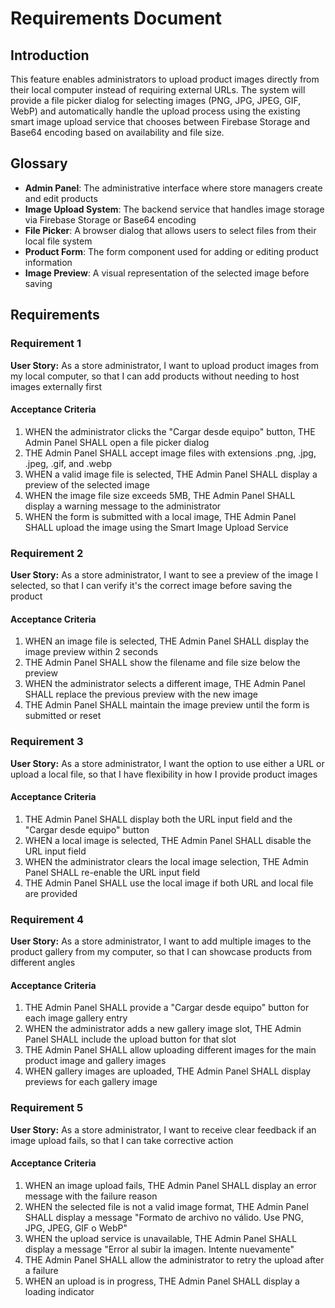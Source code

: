 # Requirements Document

## Introduction

This feature enables administrators to upload product images directly from their local computer instead of requiring external URLs. The system will provide a file picker dialog for selecting images (PNG, JPG, JPEG, GIF, WebP) and automatically handle the upload process using the existing smart image upload service that chooses between Firebase Storage and Base64 encoding based on availability and file size.

## Glossary

- **Admin Panel**: The administrative interface where store managers create and edit products
- **Image Upload System**: The backend service that handles image storage via Firebase Storage or Base64 encoding
- **File Picker**: A browser dialog that allows users to select files from their local file system
- **Product Form**: The form component used for adding or editing product information
- **Image Preview**: A visual representation of the selected image before saving

## Requirements

### Requirement 1

**User Story:** As a store administrator, I want to upload product images from my local computer, so that I can add products without needing to host images externally first

#### Acceptance Criteria

1. WHEN the administrator clicks the "Cargar desde equipo" button, THE Admin Panel SHALL open a file picker dialog
2. THE Admin Panel SHALL accept image files with extensions .png, .jpg, .jpeg, .gif, and .webp
3. WHEN a valid image file is selected, THE Admin Panel SHALL display a preview of the selected image
4. WHEN the image file size exceeds 5MB, THE Admin Panel SHALL display a warning message to the administrator
5. WHEN the form is submitted with a local image, THE Admin Panel SHALL upload the image using the Smart Image Upload Service

### Requirement 2

**User Story:** As a store administrator, I want to see a preview of the image I selected, so that I can verify it's the correct image before saving the product

#### Acceptance Criteria

1. WHEN an image file is selected, THE Admin Panel SHALL display the image preview within 2 seconds
2. THE Admin Panel SHALL show the filename and file size below the preview
3. WHEN the administrator selects a different image, THE Admin Panel SHALL replace the previous preview with the new image
4. THE Admin Panel SHALL maintain the image preview until the form is submitted or reset

### Requirement 3

**User Story:** As a store administrator, I want the option to use either a URL or upload a local file, so that I have flexibility in how I provide product images

#### Acceptance Criteria

1. THE Admin Panel SHALL display both the URL input field and the "Cargar desde equipo" button
2. WHEN a local image is selected, THE Admin Panel SHALL disable the URL input field
3. WHEN the administrator clears the local image selection, THE Admin Panel SHALL re-enable the URL input field
4. THE Admin Panel SHALL use the local image if both URL and local file are provided

### Requirement 4

**User Story:** As a store administrator, I want to add multiple images to the product gallery from my computer, so that I can showcase products from different angles

#### Acceptance Criteria

1. THE Admin Panel SHALL provide a "Cargar desde equipo" button for each image gallery entry
2. WHEN the administrator adds a new gallery image slot, THE Admin Panel SHALL include the upload button for that slot
3. THE Admin Panel SHALL allow uploading different images for the main product image and gallery images
4. WHEN gallery images are uploaded, THE Admin Panel SHALL display previews for each gallery image

### Requirement 5

**User Story:** As a store administrator, I want to receive clear feedback if an image upload fails, so that I can take corrective action

#### Acceptance Criteria

1. WHEN an image upload fails, THE Admin Panel SHALL display an error message with the failure reason
2. WHEN the selected file is not a valid image format, THE Admin Panel SHALL display a message "Formato de archivo no válido. Use PNG, JPG, JPEG, GIF o WebP"
3. WHEN the upload service is unavailable, THE Admin Panel SHALL display a message "Error al subir la imagen. Intente nuevamente"
4. THE Admin Panel SHALL allow the administrator to retry the upload after a failure
5. WHEN an upload is in progress, THE Admin Panel SHALL display a loading indicator
